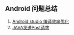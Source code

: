 ## Android 问题总结 ##



1. [Android studio 编译效率优化](https://github.com/X-Chuck/Android-/blob/master/%E7%BC%96%E8%AF%91%E6%95%88%E7%8E%87%E4%BC%98%E5%8C%96.md)
2. [JAVA发送Post请求](https://github.com/X-Chuck/Android-/blob/master/JAVA%E5%8F%91%E9%80%81Post%E8%AF%B7%E6%B1%82%E6%96%B9%E6%B3%95.md)
